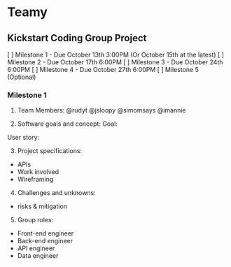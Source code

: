 # Teamy
## Kickstart Coding Group Project 

 [ ] Milestone 1 - Due October 13th 3:00PM (Or October 15th at the latest)
 [ ] Milestone 2 - Due October 17th 6:00PM
 [ ] Milestone 3 - Due October 24th 6:00PM
 [ ] Milestone 4 - Due October 27th 6:00PM
 [ ] Milestone 5 (Optional)
 
 
### Milestone 1
 1. Team Members:
  @rudyt
  @jsloopy
  @simomsays
  @imannie
  
 2. Software goals and concept:
 Goal:

 User story:
 
 3. Project specifications:
- APIs
- Work involved
- Wireframing

4. Challenges and unknowns:
- risks & mitigation

5. Group roles:
- Front-end engineer
- Back-end engineer
- API engineer
- Data engineer
